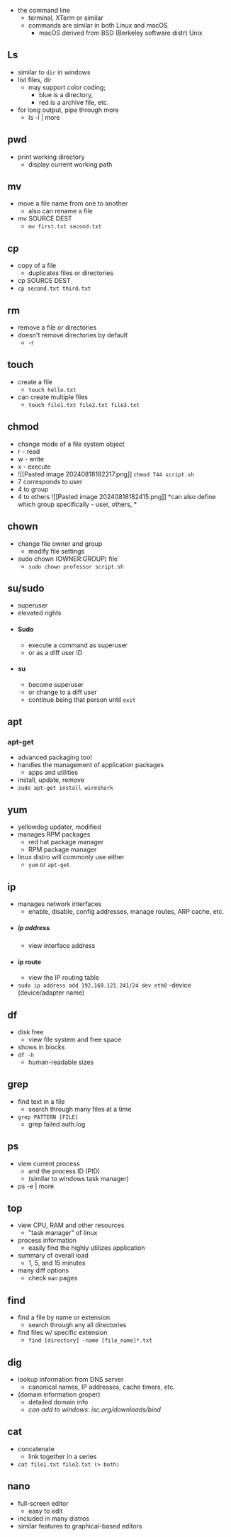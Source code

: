 - the command line 
	- terminal, XTerm or similar
	- commands are similar in both Linux and macOS
		- macOS derived from BSD (Berkeley software distr) Unix 

## Ls
- similar to `dir` in windows
- list files, dir
	- may support color coding;
		- blue is  a directory, 
		- red is a archive file, etc.
-  for long output, pipe through more
	- ls -l | more

## pwd
- print working directory
	- display current working path 

## mv
- move a file name from one to another
	- also can rename a file
- mv SOURCE DEST
	- `mv first.txt second.txt`

## cp
- copy of a file 
	- duplicates files or directories
- cp SOURCE DEST
- `cp second.txt third.txt`

## rm
 - remove a file or directories
 - doesn't remove directories by default
	 - -r

## touch 
- create a file
	- `touch hello.txt`
- can create multiple files
	- `touch file1.txt file2.txt file3.txt`

## chmod
- change mode of a file system object
- r  - read
- w - write
- x - execute
- ![[Pasted image 20240818182217.png]]
`chmod 744 script.sh`
- 7 corresponds to user 
- 4 to group
- 4 to others
![[Pasted image 20240818182415.png]]
*can also define which group specifically - user, others, *

## chown
- change file owner and group
	- modify file settings
- sudo chown (OWNER:GROUP) file`
	- `sudo chown professor script.sh`

## su/sudo
- superuser
- elevated rights 
- #### Sudo
	- execute a command as superuser
	- or as a diff user ID
- #### su
	- become superuser
	- or change to a diff user
	- continue being that person until `exit`

## apt
### apt-get
- advanced packaging tool
- handles the management of application packages
	- apps and utilities
- install, update, remove
- `sudo apt-get install wireshark`

## yum
- yellowdog updater, modified 
- manages RPM packages
	- red hat package manager
	- RPM package manager
-  linux distro will commonly use either
	- `yum` or `apt-get`

## ip
- manages network interfaces
	- enable, disable, config addresses, manage routes, ARP cache, etc.
- ##### ip address
	- view interface address
- #### ip route
	- view the IP routing table
- `sudo ip address add 192.168.121.241/24 dev eth0`
									-device (device/adapter name)

## df
- disk free
	- view file system and free space
- shows in blocks
- `df -h`
	- human-readable sizes

## grep
- find text in a file
	- search through many files at a time
-  `grep PATTERN [FILE]`
	- grep failed auth.log

## ps
- view current process
	- and the process ID (PID)
	- (similar to windows task manager)
- ps -e | more

## top
- view CPU, RAM and other resources
	- "task manager" of linux
- process information
	- easily find the highly utilizes application 
- summary of overall load 
	- 1, 5, and 15 minutes
- many diff options
	- check `man` pages

## find
- find a file by name or extension 
	- search through any all directories
- find files w/ specific extension 
	- `find [directory] -name [file_name]*.txt`

## dig
- lookup information from DNS server
	- canonical names, IP addresses, cache timers, etc.
- (domain information groper)
	- detailed domain info
	- *can add to windows: isc.org/downloads/bind*

## cat
- concatenate
	- link together in a series
- `cat file1.txt file2.txt (> both)`

## nano
- full-screen editor
	- easy to edit
- included in many distros
- similar features to graphical-based editors

